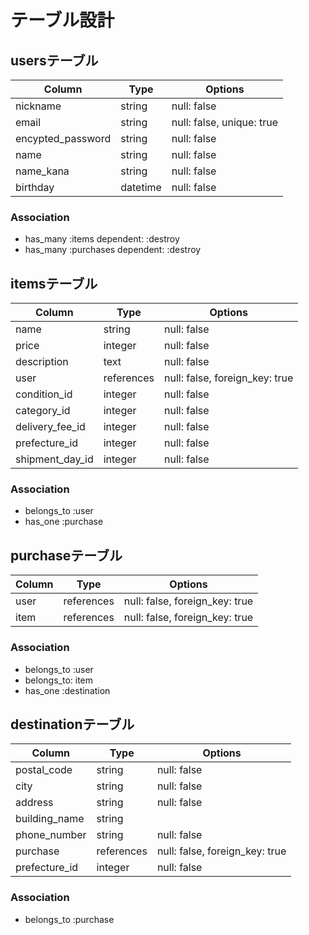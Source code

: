 # テーブル設計

## usersテーブル

| Column                | Type     | Options                   |
| --------------------- | -------- | ------------------------- |
| nickname              | string   | null: false               |
| email                 | string   | null: false, unique: true |
| encypted_password     | string   | null: false               |
| name                  | string   | null: false               |
| name_kana             | string   | null: false               |
| birthday              | datetime | null: false               |


### Association
- has_many :items dependent: :destroy
- has_many :purchases dependent: :destroy

## itemsテーブル

| Column          | Type       | Options                        |
| --------------- | ---------- | ------------------------------ |
| name            | string     | null: false                    |
| price           | integer    | null: false                    |
| description     | text       | null: false                    |
| user            | references | null: false, foreign_key: true |
| condition_id    | integer    | null: false                    |
| category_id     | integer    | null: false                    |
| delivery_fee_id | integer    | null: false                    |
| prefecture_id   | integer    | null: false                    |
| shipment_day_id | integer    | null: false                    |

### Association
- belongs_to :user
- has_one :purchase

## purchaseテーブル
| Column | Type       | Options                        |
| ------ | ---------- | ------------------------------ |
| user   | references | null: false, foreign_key: true | 
| item   | references | null: false, foreign_key: true |

### Association
- belongs_to :user
- belongs_to: item
- has_one :destination

## destinationテーブル

| Column        | Type       | Options                        |
| ------------- | ---------- | ------------------------------ |
| postal_code   | string     | null: false                    |
| city          | string     | null: false                    |
| address       | string     | null: false                    |
| building_name | string     |                                |
| phone_number  | string     | null: false                    |   
| purchase      | references | null: false, foreign_key: true |
| prefecture_id | integer    | null: false                    |

### Association
- belongs_to :purchase


